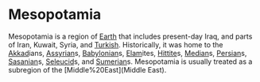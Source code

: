 # Mesopotamia

Mesopotamia is a region of [Earth](Earth) that includes present-day Iraq, and parts of Iran, Kuwait, Syria, and [Turkish](Turkey). Historically, it was home to the [Akkad](Akkad)ians, [Assyrian](Assyrian)s, [Babylonian](Babylonian)s, [Elam](Elam)ites, [Hittite](Hittite)s, [Median](Median)s, [Persian](Persian)s, [Sasanian](Sasanian)s, [Seleucid](Seleucid)s, and [Sumerian](Sumerian)s.
Mesopotamia is usually treated as a subregion of the [Middle%20East](Middle East).